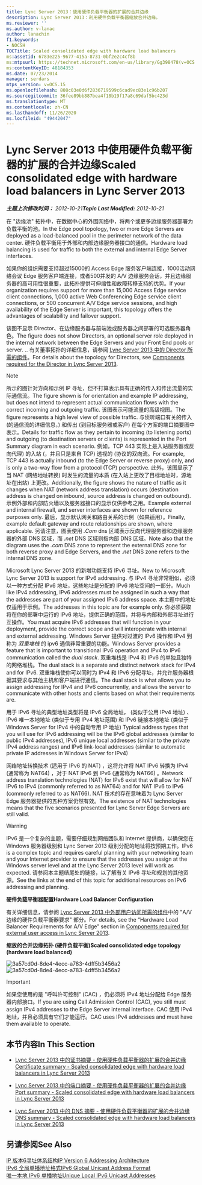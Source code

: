 ```yaml
---
title: Lync Server 2013：使用硬件负载平衡器的扩展的合并边缘
description: Lync Server 2013：利用硬件负载平衡器缩放合并边缘。
ms.reviewer: ''
ms.author: v-lanac
author: lanachin
f1.keywords:
- NOCSH
TOCTitle: Scaled consolidated edge with hardware load balancers
ms:assetid: 6783e225-9677-415a-8731-0bf2e2c4cf8b
ms:mtpsurl: https://technet.microsoft.com/en-us/library/Gg398478(v=OCS.15)
ms:contentKeyID: 48184353
ms.date: 07/23/2014
manager: serdars
mtps_version: v=OCS.15
ms.openlocfilehash: 808c03e0d6f2836719599c6cad9ec83e1c96b207
ms.sourcegitcommit: 36fee89bb887bea4f18b19f17a8c69daf5bc423d
ms.translationtype: MT
ms.contentlocale: zh-CN
ms.lasthandoff: 11/26/2020
ms.locfileid: "49442047"
---
```

# <a name="scaled-consolidated-edge-with-hardware-load-balancers-in-lync-server-2013"></a><span data-ttu-id="048be-103">Lync Server 2013 中使用硬件负载平衡器的扩展的合并边缘</span><span class="sxs-lookup"><span data-stu-id="048be-103">Scaled consolidated edge with hardware load balancers in Lync Server 2013</span></span>

<div data-xmlns="http://www.w3.org/1999/xhtml">

<div class="topic" data-xmlns="http://www.w3.org/1999/xhtml" data-msxsl="urn:schemas-microsoft-com:xslt" data-cs="https://msdn.microsoft.com/">

<div data-asp="https://msdn2.microsoft.com/asp">



</div>

<div id="mainSection">

<div id="mainBody"><span data-ttu-id="048be-104">

<span> </span></span><span class="sxs-lookup"><span data-stu-id="048be-104">

<span> </span></span></span>

<span data-ttu-id="048be-105">_**主题上次修改时间：** 2012-10-21_</span><span class="sxs-lookup"><span data-stu-id="048be-105">_**Topic Last Modified:** 2012-10-21_</span></span>

<span data-ttu-id="048be-106">在 "边缘池" 拓扑中，在数据中心的外围网络中，将两个或更多边缘服务器部署为负载平衡的池。</span><span class="sxs-lookup"><span data-stu-id="048be-106">In the Edge pool topology, two or more Edge Servers are deployed as a load-balanced pool in the perimeter network of the data center.</span></span> <span data-ttu-id="048be-107">硬件负载平衡用于外部和内部边缘服务器接口的通信。</span><span class="sxs-lookup"><span data-stu-id="048be-107">Hardware load balancing is used for traffic to both the external and internal Edge Server interfaces.</span></span>

<span data-ttu-id="048be-108">如果你的组织需要支持超过15000的 Access Edge 服务客户端连接，1000活动网络会议 Edge 服务客户端连接，或者500并发的 A/V 边缘服务会话，并且边缘服务器的高可用性很重要，此拓扑提供可伸缩性和故障转移支持的优势。</span><span class="sxs-lookup"><span data-stu-id="048be-108">If your organization requires support for more than 15,000 Access Edge service client connections, 1,000 active Web Conferencing Edge service client connections, or 500 concurrent A/V Edge service sessions, and high availability of the Edge Server is important, this topology offers the advantages of scalability and failover support.</span></span>

<span data-ttu-id="048be-109">该图不显示 Director、在边缘服务器与前端池或服务器之间部署的可选服务器角色。</span><span class="sxs-lookup"><span data-stu-id="048be-109">The figure does not show Directors, an optional server role deployed in the internal network between the Edge Servers and your Front End pools or server.</span></span> <span data-ttu-id="048be-110">.</span><span class="sxs-lookup"><span data-stu-id="048be-110">.</span></span> <span data-ttu-id="048be-111">有关董事拓扑的详细信息，请参阅 [Lync Server 2013 中的 Director 所需的组件](lync-server-2013-components-required-for-the-director.md)。</span><span class="sxs-lookup"><span data-stu-id="048be-111">For details about the topology for Directors, see [Components required for the Director in Lync Server 2013](lync-server-2013-components-required-for-the-director.md).</span></span>

<div>


> [!NOTE]  
> <span data-ttu-id="048be-112">所示的图针对方向和示例 IP 寻址，但不打算表示具有正确的传入和传出流量的实际通信流。</span><span class="sxs-lookup"><span data-stu-id="048be-112">The figure shown is for orientation and example IP addressing, but does not intend to represent actual communication flows with the correct incoming and outgoing traffic.</span></span> <span data-ttu-id="048be-113">该图表示可能流量的高级视图。</span><span class="sxs-lookup"><span data-stu-id="048be-113">The figure represents a high level view of possible traffic.</span></span> <span data-ttu-id="048be-114">与侦听端口有关的传入 (的通信流的详细信息，) 和传出 (到目标服务器或客户) 在每个方案的端口摘要图中表示。</span><span class="sxs-lookup"><span data-stu-id="048be-114">Details for traffic flow as they pertain to incoming (to listening ports) and outgoing (to destination servers or clients) is represented in the Port Summary diagram in each scenario.</span></span> <span data-ttu-id="048be-115">例如，TCP 443 实际上是入站服务器或反向代理) 的入站 (，并且只是来自 TCP) 透视的 (协议的双向流。</span><span class="sxs-lookup"><span data-stu-id="048be-115">For example, TCP 443 is actually inbound (to the Edge Server or reverse proxy) only, and is only a two-way flow from a protocol (TCP) perspective.</span></span> <span data-ttu-id="048be-116">此外，该图显示了当 NAT (网络地址转换) 时发生的流量的本质 (在入站上更改了目标地址时，源地址在出站) 上更改。</span><span class="sxs-lookup"><span data-stu-id="048be-116">Additionally, the figure shows the nature of traffic as it changes when NAT (network address translation) occurs (destination address is changed on inbound, source address is changed on outbound).</span></span> <span data-ttu-id="048be-117">示例外部和内部防火墙以及服务器接口的显示仅供参考之用。</span><span class="sxs-lookup"><span data-stu-id="048be-117">Example external and internal firewall, and server interfaces are shown for reference purposes only.</span></span> <span data-ttu-id="048be-118">最后，显示默认网关和路由关系的示例（如果适用）。</span><span class="sxs-lookup"><span data-stu-id="048be-118">Finally, example default gateway and route relationships are shown, where applicable.</span></span> <span data-ttu-id="048be-119">另请注意，图表使用 <EM>.Com</EM> dns 区域表示反向代理服务器和边缘服务器的外部 DNS 区域，而 <EM>.net</EM> DNS 区域则指内部 DNS 区域。</span><span class="sxs-lookup"><span data-stu-id="048be-119">Note also that the diagram uses the <EM>.com</EM> DNS zone to represent the external DNS zone for both reverse proxy and Edge Servers, and the <EM>.net</EM> DNS zone refers to the internal DNS zone.</span></span>



</div>

<span data-ttu-id="048be-120">Microsoft Lync Server 2013 的新增功能支持 IPv6 寻址。</span><span class="sxs-lookup"><span data-stu-id="048be-120">New to Microsoft Lync Server 2013 is support for IPv6 addressing.</span></span> <span data-ttu-id="048be-121">与 IPv4 寻址非常相似，必须以一种方式分配 IPv6 地址，这些地址是分配的 IPv6 地址空间的一部分。</span><span class="sxs-lookup"><span data-stu-id="048be-121">Much like IPv4 addressing, IPv6 addresses must be assigned in such a way that the addresses are part of your assigned IPv6 address space.</span></span> <span data-ttu-id="048be-122">本主题中的地址仅适用于示例。</span><span class="sxs-lookup"><span data-stu-id="048be-122">The addresses in this topic are for example only.</span></span> <span data-ttu-id="048be-123">你必须获取将在你的部署中运行的 IPv6 地址，提供正确的范围，并将与内部和外部寻址进行互操作。</span><span class="sxs-lookup"><span data-stu-id="048be-123">You must acquire IPv6 addresses that will function in your deployment, provide the correct scope and will interoperate with internal and external addressing.</span></span> <span data-ttu-id="048be-124">Windows Server 提供对过渡的 IPv6 操作和 IPv4 到称为 *双重堆栈* 的 ipv6 通信非常重要的功能。</span><span class="sxs-lookup"><span data-stu-id="048be-124">Windows Server provides a feature that is important to transitional IPv6 operation and IPv4 to IPv6 communication called the *dual stack*.</span></span> <span data-ttu-id="048be-125">双重堆栈是 IPv4 和 IPv6 的单独且独特的网络堆栈。</span><span class="sxs-lookup"><span data-stu-id="048be-125">The dual stack is a separate and distinct network stack for IPv4 and for IPv6.</span></span> <span data-ttu-id="048be-126">双重堆栈使你可以同时为 IPv4 和 IPv6 分配寻址，并允许服务器根据其要求与其他主机和客户端进行通信。</span><span class="sxs-lookup"><span data-stu-id="048be-126">The dual stack is what allows you to assign addressing for IPv4 and IPv6 concurrently, and allows the server to communicate with other hosts and clients based on what their requirements are.</span></span>

<span data-ttu-id="048be-127">用于 IPv6 寻址的典型地址类型将是 IPv6 全局地址， (类似于公用 IPv4 地址) 、IPv6 唯一本地地址 (类似于专用 IPv4 地址范围) 和 IPv6 链接本地地址 (类似于 Windows Server for IPv4 中的自动专用 IP 地址) </span><span class="sxs-lookup"><span data-stu-id="048be-127">Typical address types that you will use for IPv6 addressing will be the IPv6 global addresses (similar to public IPv4 addresses), IPv6 unique local addresses (similar to the private IPv4 address ranges) and IPv6 link-local addresses (similar to automatic private IP addresses in Windows Server for IPv4)</span></span>

<span data-ttu-id="048be-128">网络地址转换技术 (适用于 IPv6 的 NAT) ，这将允许将 NAT IPv6 转换为 IPv4 (通常称为 NAT64) ，对于 NAT IPv6 到 IPv6 (通常称为 NAT66) 。</span><span class="sxs-lookup"><span data-stu-id="048be-128">Network address translation technologies (NAT) for IPv6 exist that will allow for NAT IPv6 to IPv4 (commonly referred to as NAT64) and for NAT IPv6 to IPv6 (commonly referred to as NAT66).</span></span> <span data-ttu-id="048be-129">NAT 技术的存在意味着为 Lync Server Edge 服务器提供的五种方案仍然有效。</span><span class="sxs-lookup"><span data-stu-id="048be-129">The existence of NAT technologies means that the five scenarios presented for Lync Server Edge Servers are still valid.</span></span>

<div>


> [!WARNING]  
> <span data-ttu-id="048be-130">IPv6 是一个复杂的主题，需要仔细规划网络团队和 Internet 提供商，以确保您在 Windows 服务器级别和 Lync Server 2013 级别分配的地址将按预期工作。</span><span class="sxs-lookup"><span data-stu-id="048be-130">IPv6 is a complex topic and requires careful planning with your networking team and your Internet provider to ensure that the addresses you assign at the Windows server level and at the Lync Server 2013 level will work as expected.</span></span> <span data-ttu-id="048be-131">请参阅本主题结尾处的链接，以了解有关 IPv6 寻址和规划的其他资源。</span><span class="sxs-lookup"><span data-stu-id="048be-131">See the links at the end of this topic for additional resources on IPv6 addressing and planning.</span></span>



</div>

<span data-ttu-id="048be-132">**硬件负载平衡器配置**</span><span class="sxs-lookup"><span data-stu-id="048be-132">**Hardware Load Balancer Configuration**</span></span>

<span data-ttu-id="048be-133">有关详细信息，请参阅 [Lync Server 2013 中外部用户访问所需的组件](lync-server-2013-components-required-for-external-user-access.md)中的 "A/V 边缘的硬件负载平衡器要求" 部分。</span><span class="sxs-lookup"><span data-stu-id="048be-133">For details, see the “Hardware Load Balancer Requirements for A/V Edge” section in [Components required for external user access in Lync Server 2013](lync-server-2013-components-required-for-external-user-access.md).</span></span>

<span data-ttu-id="048be-134">**缩放的合并边缘拓扑 (硬件负载平衡)**</span><span class="sxs-lookup"><span data-stu-id="048be-134">**Scaled consolidated edge topology (hardware load balanced)**</span></span>

<span data-ttu-id="048be-135">![3a57cd0d-8de4-4ecc-a783-4dff5b3456a2](images/Gg398478.3a57cd0d-8de4-4ecc-a783-4dff5b3456a2(OCS.15).jpg "3a57cd0d-8de4-4ecc-a783-4dff5b3456a2")</span><span class="sxs-lookup"><span data-stu-id="048be-135">![3a57cd0d-8de4-4ecc-a783-4dff5b3456a2](images/Gg398478.3a57cd0d-8de4-4ecc-a783-4dff5b3456a2(OCS.15).jpg "3a57cd0d-8de4-4ecc-a783-4dff5b3456a2")</span></span>

<div>


> [!IMPORTANT]  
> <span data-ttu-id="048be-136">如果您使用的是 "呼叫许可控制" (CAC) ，仍必须将 IPv4 地址分配给 Edge 服务器内部接口。</span><span class="sxs-lookup"><span data-stu-id="048be-136">If you are using Call Admission Control (CAC), you still must assign IPv4 addresses to the Edge Server internal interface.</span></span> <span data-ttu-id="048be-137">CAC 使用 IPv4 地址，并且必须具有它们才能运行。</span><span class="sxs-lookup"><span data-stu-id="048be-137">CAC uses IPv4 addresses and must have them available to operate.</span></span>



</div>

<div>

## <a name="in-this-section"></a><span data-ttu-id="048be-138">本节内容</span><span class="sxs-lookup"><span data-stu-id="048be-138">In This Section</span></span>

  - [<span data-ttu-id="048be-139">Lync Server 2013 中的证书摘要 - 使用硬件负载平衡器的扩展的合并边缘</span><span class="sxs-lookup"><span data-stu-id="048be-139">Certificate summary - Scaled consolidated edge with hardware load balancers in Lync Server 2013</span></span>](lync-server-2013-certificate-summary-scaled-consolidated-edge-with-hardware-load-balancers.md)

  - [<span data-ttu-id="048be-140">Lync Server 2013 中的端口摘要 - 使用硬件负载平衡器的扩展的合并边缘</span><span class="sxs-lookup"><span data-stu-id="048be-140">Port summary - Scaled consolidated edge with hardware load balancers in Lync Server 2013</span></span>](lync-server-2013-port-summary-scaled-consolidated-edge-with-hardware-load-balancers.md)

  - [<span data-ttu-id="048be-141">Lync Server 2013 中的 DNS 摘要 - 使用硬件负载平衡器的扩展的合并边缘</span><span class="sxs-lookup"><span data-stu-id="048be-141">DNS summary - Scaled consolidated edge with hardware load balancers in Lync Server 2013</span></span>](lync-server-2013-dns-summary-scaled-consolidated-edge-with-hardware-load-balancers.md)

</div>

<div>

## <a name="see-also"></a><span data-ttu-id="048be-142">另请参阅</span><span class="sxs-lookup"><span data-stu-id="048be-142">See Also</span></span>


[<span data-ttu-id="048be-143">IP 版本6寻址体系结构</span><span class="sxs-lookup"><span data-stu-id="048be-143">IP Version 6 Addressing Architecture</span></span>](https://tools.ietf.org/html/rfc4291)  
[<span data-ttu-id="048be-144">IPv6 全局单播地址格式</span><span class="sxs-lookup"><span data-stu-id="048be-144">IPv6 Global Unicast Address Format</span></span>](https://tools.ietf.org/html/rfc3587)  
[<span data-ttu-id="048be-145">唯一本地 IPv6 单播地址</span><span class="sxs-lookup"><span data-stu-id="048be-145">Unique Local IPv6 Unicast Addresses</span></span>](https://tools.ietf.org/html/rfc4193)  
  

<span data-ttu-id="048be-146"></div>

</div>

<span> </span>

</div>

</div>

</span><span class="sxs-lookup"><span data-stu-id="048be-146"></div>

</div>

<span> </span>

</div>

</div>

</span></span></div>

